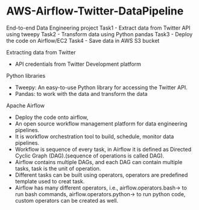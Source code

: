 # AWS-Airflow-Twitter-DataPipeline
End-to-end Data Engineering project 
  Task1 - Extract data from Twitter API using tweepy
  Task2 - Transform data using Python pandas
  Task3 - Deploy the code on Airflow/EC2
  Task4 - Save data in AWS S3 bucket


Extracting data from Twitter
  - API credentials from Twitter Development platform

Python libraries
  - Tweepy: An easy-to-use Python library for accessing the Twitter API.
  - Pandas: to work with the data and transform the data

Apache Airflow
  - Deploy the code onto airflow,
  - An open source workflow management platform for data engineering pipelines.
  - It is  workflow orchestration tool to build, schedule, monitor data pipelines.
  - Workflow is sequence of every task, in Airflow it is defined as Directed Cyclic Graph (DAG).(sequence of operations is called DAG).
  - Airflow contains multiple DAGs, and each DAG can contain multiple tasks, task is the unit of operation.
  - Different tasks can be built using operators, operators are predefined template used to creat task.
  - Airflow has many different operators, i.e.,
      airflow.operators.bash-> to run bash commands,
      airflow.operators.python-> to run python code,
      custom operators can be created as well.
